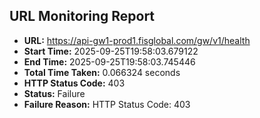 ## URL Monitoring Report

- **URL:** https://api-gw1-prod1.fisglobal.com/gw/v1/health
- **Start Time:** 2025-09-25T19:58:03.679122
- **End Time:** 2025-09-25T19:58:03.745446
- **Total Time Taken:** 0.066324 seconds
- **HTTP Status Code:** 403
- **Status:** Failure
- **Failure Reason:** HTTP Status Code: 403
